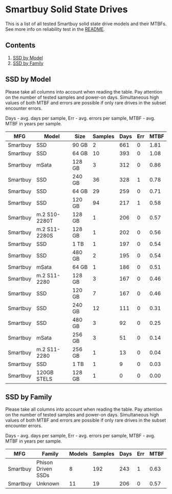 Smartbuy Solid State Drives
===========================

This is a list of all tested Smartbuy solid state drive models and their MTBFs. See
more info on reliability test in the [README](https://github.com/linuxhw/SMART).

Contents
--------

1. [ SSD by Model  ](#ssd-by-model)
2. [ SSD by Family ](#ssd-by-family)

SSD by Model
------------

Please take all columns into account when reading the table. Pay attention on the
number of tested samples and power-on days. Simultaneous high values of both MTBF
and errors are possible if only rare drives in the subset encounter errors.

Days - avg. days per sample,
Err  - avg. errors per sample,
MTBF - avg. MTBF in years per sample.

| MFG       | Model              | Size   | Samples | Days  | Err   | MTBF |
|-----------|--------------------|--------|---------|-------|-------|------|
| Smartbuy  | SSD                | 90 GB  | 2       | 661   | 0     | 1.81   |
| Smartbuy  | SSD                | 64 GB  | 10      | 393   | 0     | 1.08   |
| Smartbuy  | mSata              | 128 GB | 3       | 312   | 0     | 0.86   |
| Smartbuy  | SSD                | 240 GB | 36      | 328   | 1     | 0.78   |
| Smartbuy  | SSD                | 64 GB  | 29      | 259   | 0     | 0.71   |
| Smartbuy  | SSD                | 120 GB | 94      | 217   | 1     | 0.58   |
| Smartbuy  | m.2 S10-2280T      | 128 GB | 1       | 206   | 0     | 0.57   |
| Smartbuy  | m.2 S11-2280S      | 128 GB | 1       | 202   | 0     | 0.56   |
| Smartbuy  | SSD                | 1 TB   | 1       | 197   | 0     | 0.54   |
| Smartbuy  | SSD                | 480 GB | 2       | 195   | 0     | 0.54   |
| Smartbuy  | mSata              | 64 GB  | 1       | 186   | 0     | 0.51   |
| Smartbuy  | m.2 S11-2280       | 128 GB | 3       | 167   | 0     | 0.46   |
| Smartbuy  | SSD                | 120 GB | 7       | 167   | 0     | 0.46   |
| Smartbuy  | SSD                | 240 GB | 12      | 111   | 0     | 0.31   |
| Smartbuy  | SSD                | 480 GB | 3       | 92    | 0     | 0.25   |
| Smartbuy  | mSata              | 256 GB | 3       | 51    | 0     | 0.14   |
| Smartbuy  | m.2 S11-2280       | 256 GB | 1       | 13    | 0     | 0.04   |
| Smartbuy  | SSD                | 1 TB   | 1       | 9     | 0     | 0.03   |
| Smartbuy  | 120GB STELS        | 128 GB | 1       | 0     | 0     | 0.00   |

SSD by Family
-------------

Please take all columns into account when reading the table. Pay attention on the
number of tested samples and power-on days. Simultaneous high values of both MTBF
and errors are possible if only rare drives in the subset encounter errors.

Days - avg. days per sample,
Err  - avg. errors per sample,
MTBF - avg. MTBF in years per sample.

| MFG       | Family                 | Models | Samples | Days  | Err   | MTBF |
|-----------|------------------------|--------|---------|-------|-------|------|
| Smartbuy  | Phison Driven SSDs     | 8      | 192     | 243   | 1     | 0.63   |
| Smartbuy  | Unknown                | 11     | 19      | 206   | 0     | 0.57   |
